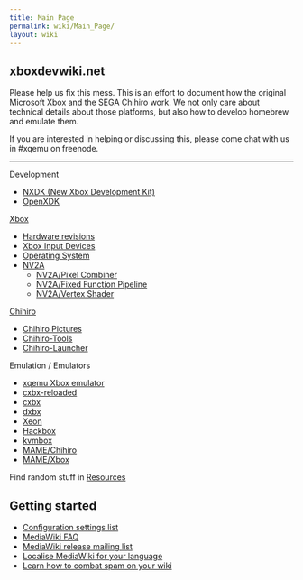 ```yaml
---
title: Main Page
permalink: wiki/Main_Page/
layout: wiki
---
```


xboxdevwiki.net
---------------

Please help us fix this mess. This is an effort to document how the
original Microsoft Xbox and the SEGA Chihiro work. We not only care
about technical details about those platforms, but also how to develop
homebrew and emulate them.

If you are interested in helping or discussing this, please come chat
with us in \#xqemu on freenode.

------------------------------------------------------------------------

Development

-   [NXDK (New Xbox Development Kit)](https://github.com/xqemu/nxdk)
-   [OpenXDK](/wiki/OpenXDK "wikilink")

[Xbox](/wiki/Xbox "wikilink")

-   [Hardware revisions](/wiki/Hardware_revisions "wikilink")
-   [Xbox Input Devices](/wiki/Xbox_Input_Devices "wikilink")
-   [Operating System](/wiki/Operating_System "wikilink")
-   [NV2A](/wiki/NV2A "wikilink")
    -   [NV2A/Pixel Combiner](/wiki/NV2A/Pixel_Combiner "wikilink")
    -   [NV2A/Fixed Function
        Pipeline](/wiki/NV2A/Fixed_Function_Pipeline "wikilink")
    -   [NV2A/Vertex Shader](/wiki/NV2A/Vertex_Shader "wikilink")

[Chihiro](http://segaretro.org/Sega_Chihiro)

-   [Chihiro Pictures](/wiki/Chihiro_Pictures "wikilink")
-   [Chihiro-Tools](/wiki/Chihiro-Tools "wikilink")
-   [Chihiro-Launcher](/wiki/Chihiro-Launcher "wikilink")

Emulation / Emulators

-   [xqemu Xbox emulator](http://xqemu.com)
-   [cxbx-reloaded](cxbx-reloaded "wikilink")
-   [cxbx](cxbx "wikilink")
-   [dxbx](dxbx "wikilink")
-   [Xeon](/wiki/Xeon "wikilink")
-   [Hackbox](/wiki/Hackbox "wikilink")
-   [kvmbox](kvmbox "wikilink")
-   [MAME/Chihiro](/wiki/MAME/Chihiro "wikilink")
-   [MAME/Xbox](/wiki/MAME/Xbox "wikilink")

Find random stuff in [Resources](/wiki/Resources "wikilink")

Getting started
---------------

-   [Configuration settings
    list](https://www.mediawiki.org/wiki/Special:MyLanguage/Manual:Configuration_settings)
-   [MediaWiki
    FAQ](https://www.mediawiki.org/wiki/Special:MyLanguage/Manual:FAQ)
-   [MediaWiki release mailing
    list](https://lists.wikimedia.org/mailman/listinfo/mediawiki-announce)
-   [Localise MediaWiki for your
    language](https://www.mediawiki.org/wiki/Special:MyLanguage/Localisation#Translation_resources)
-   [Learn how to combat spam on your
    wiki](https://www.mediawiki.org/wiki/Special:MyLanguage/Manual:Combating_spam)

